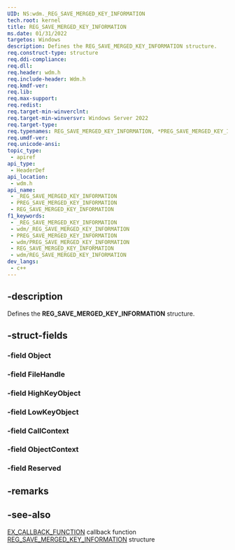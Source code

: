 ```yaml
---
UID: NS:wdm._REG_SAVE_MERGED_KEY_INFORMATION
tech.root: kernel
title: REG_SAVE_MERGED_KEY_INFORMATION
ms.date: 01/31/2022
targetos: Windows
description: Defines the REG_SAVE_MERGED_KEY_INFORMATION structure.
req.construct-type: structure
req.ddi-compliance: 
req.dll: 
req.header: wdm.h
req.include-header: Wdm.h
req.kmdf-ver: 
req.lib: 
req.max-support: 
req.redist: 
req.target-min-winverclnt: 
req.target-min-winversvr: Windows Server 2022
req.target-type: 
req.typenames: REG_SAVE_MERGED_KEY_INFORMATION, *PREG_SAVE_MERGED_KEY_INFORMATION
req.umdf-ver: 
req.unicode-ansi: 
topic_type:
 - apiref
api_type:
 - HeaderDef
api_location:
 - wdm.h
api_name:
 - _REG_SAVE_MERGED_KEY_INFORMATION
 - PREG_SAVE_MERGED_KEY_INFORMATION
 - REG_SAVE_MERGED_KEY_INFORMATION
f1_keywords:
 - _REG_SAVE_MERGED_KEY_INFORMATION
 - wdm/_REG_SAVE_MERGED_KEY_INFORMATION
 - PREG_SAVE_MERGED_KEY_INFORMATION
 - wdm/PREG_SAVE_MERGED_KEY_INFORMATION
 - REG_SAVE_MERGED_KEY_INFORMATION
 - wdm/REG_SAVE_MERGED_KEY_INFORMATION
dev_langs:
 - c++
---
```


## -description

Defines the **REG_SAVE_MERGED_KEY_INFORMATION** structure.

## -struct-fields

### -field Object

### -field FileHandle

### -field HighKeyObject

### -field LowKeyObject

### -field CallContext

### -field ObjectContext

### -field Reserved

## -remarks

## -see-also

[EX_CALLBACK_FUNCTION](/windows-hardware/drivers/ddi/wdm/nc-wdm-ex_callback_function) callback function
[REG_SAVE_MERGED_KEY_INFORMATION](/windows-hardware/drivers/ddi/wdm/ns-wdm-reg_save_merged_key_information) structure
